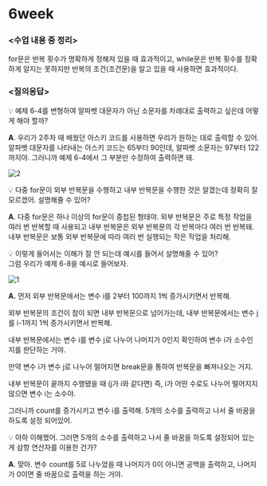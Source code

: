 # 6week

### <수업 내용 중 정리>

for문은 반복 횟수가 명확하게 정해져 있을 때 효과적이고, while문은 반복 횟수를 정확하게 알지는 못하지만 반복의 조건(조건문)을 알고 있을 때 사용하면 효과적이다.

### <질의응답>

<aside>
💡 예제 6-4를 변형하여 알파벳 대문자가 아닌 소문자를 차례대로 출력하고 싶은데 어떻게 해야 할까?

</aside>

 **A**. 우리가 2주차 때 배웠던 아스키 코드를 사용하면 우리가 원하는 대로 출력할 수 있어. 알파벳 대문자를 나타내는 아스키 코드는 65부터 90인데, 알파벳 소문자는 97부터 122까지야. 그러니까 예제 6-4에서 그 부분만 수정하여 출력하면 돼.

![2](https://github.com/hyeyuny/C_pg-3_group-notes-note-1/assets/144858340/e2c38ddc-f4ef-4044-90a2-ab7d39117c7f)


<aside>
💡 다중 for문이 외부 반복문을 수행하고 내부 반복문을 수행한 것은 알겠는데 정확히 잘 모르겠어. 설명해줄 수 있어?

</aside>

**A**. 다중 for문은 하나 이상의 for문이 중첩된 형태야. 외부 반복문은 주로 특정 작업을 여러 번 반복할 때 사용되고 내부 반복문은 외부 반복문의 각 반복마다 여러 번 반복돼. 내부 반복문은 보통 외부 반복문에 따라 여러 번 실행되는 작은 작업을 처리해.

<aside>
💡 이렇게 들어서는 이해가 잘 안 되는데 예시를 들어서 설명해줄 수 있어?

</aside>
그럼 우리가 예제 6-8을 예시로 들어보자. 

![1](https://github.com/hyeyuny/C_pg-3_group-notes-note-1/assets/144858340/762ddf0f-fa7c-42c3-a345-a343f42a1289)

 **A.** 먼저 외부 반복문에서는 변수 i를 2부터 100까지 1씩 증가시키면서 반복해. 

외부 반복문의 조건이 참이 되면 내부 반복문으로 넘어가는데, 내부 반복문에서는 변수 j를 i-1까지 1씩 증가시키면서 반복해. 

내부 반복문에서는 변수 i를 변수  j로 나누어 나머지가 0인지 확인하여 변수 i가 소수인지를 판단하는 거야. 

만약 변수 i가 변수 j로 나누어 떨어지면 break문을 통하여 반복문을 빠져나오는 거지.

 내부 반복문이 끝까지 수행됐을 때 (j가 i와 같다면) 즉, i가 어떤 수로도 나누어 떨어지지 않으면 변수 i는 소수야. 

그러니까 count를 증가시키고 변수 i를 출력해. 5개의 소수를 출력하고 나서 줄 바꿈을 하도록 설정 되어있어.

<aside>
💡 아하 이해했어. 그러면 5개의 소수를 출력하고 나서 줄 바꿈을 하도록 설정되어 있는 게 삼항 연산자를 이용한 건가?

</aside>

 **A**. 맞아. 변수 count를 5로 나누었을 때 나머지가 0이 아니면 공백을 출력하고, 나머지가 0이면 줄 바꿈으로 출력을 하는 거야.
